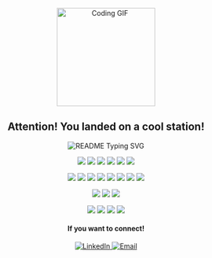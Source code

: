 <p align="center">
  <img src="https://media.licdn.com/dms/image/sync/v2/D4E27AQFOfDq_2S97oQ/articleshare-shrink_1280_800/B4EZZZ_3wVHUAU-/0/1745266643125?e=2147483647&v=beta&t=Ikol7zq7CapD25qxYXK-PWwWYLifPqP8P1DhJheWz0o" alt="Coding GIF" width="200" height="200" ">
</p>


<h2 align='center'>
  Attention! You landed on a cool station!
</h2> 

<p align="center">
  <img src="https://readme-typing-svg.demolab.com/?lines=Full+Stack+Development;Exploring+realms+of+AI+and+ML;Creating+meaningful+applications&font=Fira%20Code&center=true&width=500&height=50&duration=4000&pause=1000" alt="README Typing SVG">
</p>

<p align="center">
  <img src="https://img.shields.io/badge/Java-05122A?style=flat&logo=Java&logoColor=FFA518"/>
  <img src="https://img.shields.io/badge/Python-05122A?style=flat&logo=python"/>
  <img src="https://img.shields.io/badge/C-05122A?style=flat&logo=c"/>
  <img src="https://img.shields.io/badge/JavaScript-05122A?style=flat&logo=javascript"/>
  <img src="https://img.shields.io/badge/SQL-05122A?style=flat&logo=postgresql"/>
  <img src="https://img.shields.io/badge/Bash-05122A?style=flat&logo=gnubash"/>
</p>

<p align="center">
  <img src="https://img.shields.io/badge/React-05122A?style=flat&logo=react"/>
  <img src="https://img.shields.io/badge/Flask-05122A?style=flat&logo=flask"/>
  <img src="https://img.shields.io/badge/Django-05122A?style=flat&logo=django"/>
  <img src="https://img.shields.io/badge/ExpressJS-05122A?style=flat&logo=express"/>
  <img src="https://img.shields.io/badge/Node.js-05122A?style=flat&logo=node.js"/>
  <img src="https://img.shields.io/badge/NumPy-05122A?style=flat&logo=numpy"/>
  <img src="https://img.shields.io/badge/Pandas-05122A?style=flat&logo=pandas"/>
  <img src="https://img.shields.io/badge/Matplotlib-05122A?style=flat&logo=matplotlib"/>
</p>

<p align="center">
  <img src="https://img.shields.io/badge/MongoDB-05122A?style=flat&logo=mongodb"/>
  <img src="https://img.shields.io/badge/MySQL-05122A?style=flat&logo=mysql"/>
  <img src="https://img.shields.io/badge/PostgreSQL-05122A?style=flat&logo=postgresql"/>
</p>

<p align="center">
  <img src="https://img.shields.io/badge/Git-05122A?style=flat&logo=git"/>
  <img src="https://img.shields.io/badge/VS%20Code-05122A?style=flat&logo=visualstudiocode"/>
  <img src="https://img.shields.io/badge/Linux-05122A?style=flat&logo=linux"/>
  <img src="https://img.shields.io/badge/Windows-05122A?style=flat&logo=windows"/>
</p>
<h4 align='center' font-weight=300> 
  If you want to connect!
</h4>

<p align="center">
  <a href="https://www.linkedin.com/in/jasmine-jayaswal-3b3181251/" target="_blank">
    <img src="https://img.shields.io/badge/LinkedIn-0077B5?style=for-the-badge&logo=linkedin&logoColor=white" alt="LinkedIn">
  </a>
  <a href="mailto:jasminej5220@gmail.com" target="_blank">
    <img src="https://img.shields.io/badge/Email-D14836?style=for-the-badge&logo=gmail&logoColor=white" alt="Email">
  </a>
</p>


